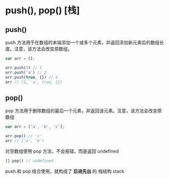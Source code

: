 # push(), pop() [栈]

## push()
push 方法用于在数组的末端添加一个或多个元素，并返回添加新元素后的数组长度。注意，该方法会改变原数组。
```javascript
var arr = [];

arr.push(1) // 1
arr.push('a') // 2
arr.push(true, {}) // 4
arr // [1, 'a', true, {}]
```
## pop()
pop 方法用于删除数组的最后一个元素，并返回该元素。注意，该方法会改变原数组
```javascript
var arr = ['a', 'b', 'c'];

arr.pop() // 'c'
arr // ['a', 'b']
```
对空数组使用 pop 方法，不会报错，而是返回 undefined
```javascript
[].pop() // undefined
```
push 和 pop 结合使用，就构成了 **后进先出** 的 栈结构 stack
